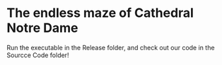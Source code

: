 The endless maze of Cathedral Notre Dame
======
Run the executable in the Release folder, and check out our code in the Sourcce Code folder!
